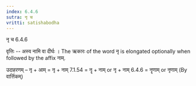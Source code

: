 ```yaml
---
index: 6.4.6
sutra: नृ च
vritti: satishabodha
---
```



 नृ च 6.4.6 


वृत्तिः -- अस्य नामि वा दीर्घः । The ऋकारः of the word नृ is elongated optionally when followed by the affix नाम्. 


उदाहरणम् – नृ + आम् = नृ + नाम् 7.1.54 = नॄ + नाम् or नृ + नाम् 6.4.6 = नॄणाम् or नृणाम् (By वार्त्तिकम्) 



